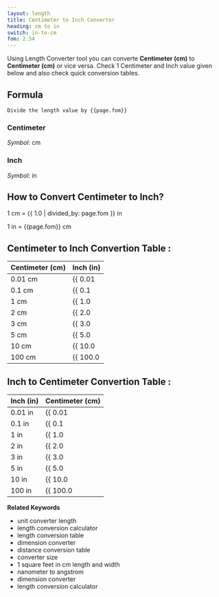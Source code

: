 ```yaml
---
layout: length
title: Centimeter to Inch Converter
heading: cm to in
switch: in-to-cm
fom: 2.54
---
```


Using Length Converter tool you can converte **Centimeter (cm)** to **Centimeter (cm)** or vice versa. Check 1 Centimeter and Inch value given below and also check quick conversion tables.

## Formula
`Divide the length value by {{page.fom}}`

### Centimeter
*Symbol*: cm

### Inch
*Symbol*: in

## How to Convert Centimeter to Inch?
1 cm = {{ 1.0 | divided_by: page.fom }} in

1 in = {{page.fom}} cm

## Centimeter to Inch Convertion Table :

| Centimeter (cm) | Inch (in) |
| ---- | ---- |
| 0.01 cm | {{ 0.01 | divided_by: page.fom | round: 12 }} in |
| 0.1 cm | {{ 0.1 | divided_by: page.fom | round: 12 }} in |
| 1 cm | {{ 1.0 | divided_by: page.fom | round: 12 }} in |
| 2 cm | {{ 2.0 | divided_by: page.fom | round: 12 }} in |
| 3 cm | {{ 3.0 | divided_by: page.fom | round: 12 }} in |
| 5 cm | {{ 5.0 | divided_by: page.fom | round: 12 }} in |
| 10 cm | {{ 10.0 | divided_by: page.fom | round: 12 }} in |
| 100 cm | {{ 100.0 | divided_by: page.fom | round: 12 }} in |

## Inch to Centimeter Convertion Table :

| Inch (in) | Centimeter (cm) |
| ---- | ---- |
| 0.01 in | {{ 0.01 | times: page.fom | round: 12 }} cm |
| 0.1 in | {{ 0.1 | times: page.fom | round: 12 }} cm |
| 1 in | {{ 1.0 | times: page.fom | round: 12 }} cm |
| 2 in | {{ 2.0 | times: page.fom | round: 12 }} cm |
| 3 in | {{ 3.0 | times: page.fom | round: 12 }} cm |
| 5 in | {{ 5.0 | times: page.fom | round: 12 }} cm |
| 10 in | {{ 10.0 | times: page.fom | round: 12 }} cm |
| 100 in | {{ 100.0 | times: page.fom | round: 12 }} cm |

<script>
selectInput[3].selected = true
selectOutput[4].selected = true
</script>

  **Related Keywords**

  <ul class='relatedKeyword'>
    <li>unit converter length</li>
    <li>length conversion calculator</li>
    <li>length conversion table</li>
    <li>dimension converter</li>
    <li>distance conversion table</li>
    <li>converter size</li>
    <li>1 square feet in cm length and width</li>
    <li>nanometer to angstrom</li>
    <li>dimension converter</li>
    <li>length conversion calculator</li>
  </ul>
  